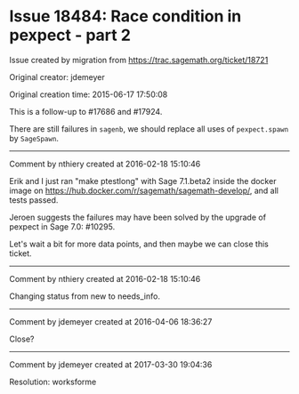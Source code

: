 # Issue 18484: Race condition in pexpect - part 2

Issue created by migration from https://trac.sagemath.org/ticket/18721

Original creator: jdemeyer

Original creation time: 2015-06-17 17:50:08

This is a follow-up to #17686 and #17924.

There are still failures in `sagenb`, we should replace all uses of `pexpect.spawn` by `SageSpawn`.


---

Comment by nthiery created at 2016-02-18 15:10:46

Erik and I just ran "make ptestlong" with Sage 7.1.beta2 inside the docker image on
https://hub.docker.com/r/sagemath/sagemath-develop/, and all tests passed.

Jeroen suggests the failures may have been solved by the upgrade of pexpect in Sage 7.0: #10295.

Let's wait a bit for more data points, and then maybe we can close this ticket.


---

Comment by nthiery created at 2016-02-18 15:10:46

Changing status from new to needs_info.


---

Comment by jdemeyer created at 2016-04-06 18:36:27

Close?


---

Comment by jdemeyer created at 2017-03-30 19:04:36

Resolution: worksforme
